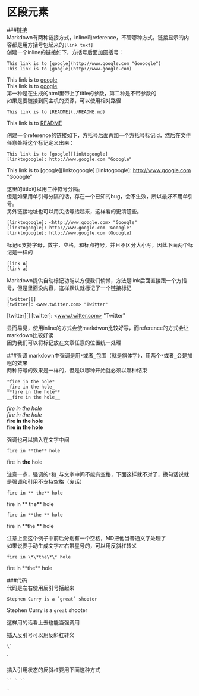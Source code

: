 区段元素
==========
###链接  
Markdown有两种链接方式，inline和reference，不管哪种方式，链接显示的内容都是用方括号包起来的`[link text]`  
创建一个inline的链接如下，方括号后面加圆括号：

    This link is to [google](http://www.google.com "Goooogle")
    This link is to [google](http://www.google.com)
    
This link is to [google](http://www.google.com "Goooogle")  
This link is to [google](http://www.google.com)  
第一种是在生成的html里带上了title的参数，第二种是不带参数的  
如果是要链接到同主机的资源，可以使用相对路径  

    This link is to [README](./README.md)
This link is to [README](./README.md)

创建一个reference的链接如下，方括号后面再加一个方括号标记id，然后在文件任意处将这个标记定义出来：  

    This link is to [google][linktogoogle]
    [linktogoogle]: http://www.google.com "Gooogle"
    
This link is to [google][linktogoogle]
[linktogoogle]: http://www.google.com "Gooogle"

这里的title可以用三种符号分隔。  
但是如果用单引号分隔的话，存在一个已知的bug，会不生效，所以最好不用单引号。  
另外链接地址也可以用尖括号括起来，这样看的更清楚些。  

    [linktogoogle]: <http://www.google.com> "Gooogle"
    [linktogoogle]: http://www.google.com 'Gooogle'
    [linktogoogle]: http://www.google.com (Gooogle)
    
标记id支持字母，数字，空格，和标点符号，并且不区分大小写，因此下面两个标记是一样的  

    [link A]
    [link a]
    
Markdown提供自动标记功能以方便我们偷懒，方法是link后面直接跟一个方括号，但是里面没内容，这样默认就标记了一个链接标记  

    [twitter][]
    [twitter]: <www.twitter.com> "Twitter"

[twitter][]
[twitter]: <www.twitter.com> "Twitter"

显而易见，使用inline的方式会使markdwon比较好写，而reference的方式会让markdown比较好读  
因为我们可以将标记放在文章任意的位置统一处理

###强调
markdown中强调是用`*`或者`_`包围（就是斜体字），用两个`*`或者`_`会是加粗的效果  
两种符号的效果是一样的，但是以哪种开始就必须以哪种结束

    *fire in the hole*
    _fire in the hole_
    **fire in the hole**
    __fire in the hole__
    
*fire in the hole*  
_fire in the hole_  
**fire in the hole**  
__fire in the hole__  

强调也可以插入在文字中间
    
    fire in **the** hole
fire in **the** hole

注意一点，强调的`*`和`_`与文字中间不能有空格，下面这样就不对了，换句话说就是强调和引用不支持空格（废话）

    fire in ** the** hole
fire in ** the** hole  

    fire in **the ** hole
fire in **the ** hole

注意上面这个例子中前后分别有一个空格，MD把他当普通文字处理了  
如果说要手动生成文字左右带星号的，可以用反斜杠转义  

    fire in \*\*the\*\* hole
fire in \*\*the\*\* hole

###代码  
代码是左右使用反引号括起来
    
    Stephen Curry is a `great` shooter
Stephen Curry is a `great` shooter

这样用的话看上去也能当强调用  

插入反引号可以用反斜杠转义

    \`
\`

插入引用状态的反斜杠要用下面这种方式  

    `` ` ``
`` ` ``
    
    

